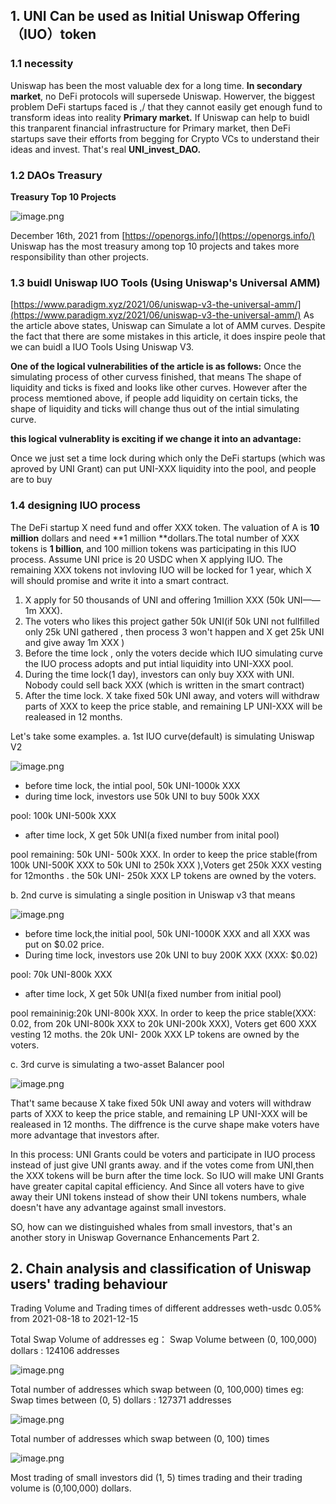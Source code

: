 ## 1. UNI Can be used as Initial Uniswap Offering（IUO）token

  

### 1.1 necessity

Uniswap has been the most valuable dex for a long time. **In secondary market**, no DeFi protocols will supersede Uniswap. Howerver, the biggest problem DeFi startups faced is ,/ that they cannot easily get enough fund to transform ideas into reality **Primary market.** If Uniswap can help to buidl this tranparent financial infrastructure for Primary market, then DeFi startups save their efforts from begging for Crypto VCs to understand their ideas and invest. That's real **UNI_invest_DAO.**

### 1.2 DAOs Treasury 

**Treasury Top 10 Projects**
**​**

![image.png](https://cdn.nlark.com/yuque/0/2021/png/1230808/1639648507301-40fa1f99-7290-460e-852b-a5bd9cdf0a84.png#clientId=u2003d281-2323-4&crop=0&crop=0&crop=1&crop=1&from=paste&height=400&id=u598a818e&margin=%5Bobject%20Object%5D&name=image.png&originHeight=799&originWidth=669&originalType=binary&ratio=1&rotation=0&showTitle=false&size=68484&status=done&style=none&taskId=uf275b0a5-397f-44e7-81a1-33338fc860d&title=&width=334.5)


December 16th, 2021 from [https://openorgs.info/](https://openorgs.info/)
Uniswap has the most treasury among top 10 projects and takes more responsibility than other projects.

### 1.3 buidl Uniswap IUO Tools (Using Uniswap's Universal AMM)

[https://www.paradigm.xyz/2021/06/uniswap-v3-the-universal-amm/](https://www.paradigm.xyz/2021/06/uniswap-v3-the-universal-amm/)
As the article above states, Uniswap can Simulate a lot of  AMM curves.  Despite the fact that there are some mistakes in this article, it does inspire peole that we can buidl a IUO Tools Using Uniswap V3.
​

**One of the logical vulnerabilities of the article is as follows:**
Once  the simulating process of other curvess finished, that means The shape of liquidity and ticks is fixed and looks like other curves. However after the process memtioned above, if people add liquidity on certain ticks, the shape of liquidity and ticks will change thus out of the intial simulating curve.
​

**this logical vulnerablity is exciting if we change it into an advantage:**
​

Once we just set a time lock during which only the DeFi startups (which was aproved by UNI Grant) can put UNI-XXX  liquidity into the pool, and people are to buy 
​

### 1.4 designing IUO process 

The DeFi startup X need fund and offer XXX token. The valuation of A is **10 million** dollars and need **1 million **dollars.The total number of XXX tokens is **1 billion**, and 100 million tokens was participating in this IUO process.
Assume UNI price is 20 USDC when X applying IUO.  The remaining XXX tokens not invloving IUO will be locked for 1 year, which X will should promise and write it into a smart contract.
​


1. X apply for 50 thousands of  UNI and offering 1million XXX (50k UNI——1m XXX).
1. The voters who likes this project gather 50k UNI(if 50k UNI not fullfilled only 25k UNI gathered , then process 3 won't happen and  X get 25k UNI and give away 1m XXX )
1. Before the time lock , only the voters decide which IUO simulating curve the IUO process adopts and put intial liquidity into UNI-XXX pool.
1. During the time lock(1 day), investors can only buy XXX with UNI. Nobody could sell back XXX (which is written in the smart contract) 
1. After the time lock. X take fixed 50k UNI away, and voters will withdraw parts of  XXX to keep the price stable, and remaining LP UNI-XXX will be realeased in 12 months.



Let's take some examples.
a. 1st IUO curve(default)  is simulating Uniswap V2
​

![image.png](https://cdn.nlark.com/yuque/0/2021/png/1230808/1639665760042-b6789389-b5b6-43ce-a19e-7efceb884c53.png#clientId=u03e41dc2-6c6e-4&crop=0&crop=0&crop=1&crop=1&from=paste&height=229&id=u51e73ea5&margin=%5Bobject%20Object%5D&name=image.png&originHeight=458&originWidth=655&originalType=binary&ratio=1&rotation=0&showTitle=false&size=22895&status=done&style=none&taskId=u6363bd6d-30b6-4b68-b131-29e6f701f3b&title=&width=327.5)


- before time lock, the intial pool, 50k UNI-1000k XXX
- during time lock, investors use 50k UNI to buy 500k XXX

pool: 100k UNI-500k XXX

- after time lock, X get 50k UNI(a fixed number from inital pool)

pool remaining: 50k UNI- 500k XXX. In order to keep the price stable(from 100k UNI-500K XXX to 50k UNI to 250k XXX ),Voters get 250k XXX vesting for 12months . the 50k UNI- 250k XXX LP tokens are owned by the voters.


b. 2nd curve is simulating a single position in Uniswap v3 that means 
​

![image.png](https://cdn.nlark.com/yuque/0/2021/png/1230808/1639666070784-13c55fe0-0f21-47ca-ab53-f42ce2cc5473.png#clientId=u03e41dc2-6c6e-4&crop=0&crop=0&crop=1&crop=1&from=paste&height=218&id=ued0e0d6f&margin=%5Bobject%20Object%5D&name=image.png&originHeight=436&originWidth=579&originalType=binary&ratio=1&rotation=0&showTitle=false&size=18325&status=done&style=none&taskId=u7e363f5c-d832-4cd4-ac3a-017afcc3bb1&title=&width=289.5)


- before time lock,the initial pool, 50k UNI-1000K XXX and all XXX was put on $0.02 price.
- During time lock, investors use 20k UNI to buy 200K XXX (XXX: $0.02)

pool: 70k UNI-800k XXX

- after time lock, X get 50k UNI(a fixed number from initial pool)

pool remaininig:20k UNI-800k XXX. In order to keep the price stable(XXX: 0.02, from 20k UNI-800k XXX to 20k UNI-200k XXX), Voters get 600 XXX vesting 12 moths. the 20k UNI- 200k XXX LP tokens are owned by the voters.


c. 3rd curve is simulating a two-asset Balancer pool 


![image.png](https://cdn.nlark.com/yuque/0/2021/png/1230808/1639666095114-6ae027a7-3e9f-403f-b368-4ed759c79d81.png#clientId=u03e41dc2-6c6e-4&crop=0&crop=0&crop=1&crop=1&from=paste&height=181&id=rY1xQ&margin=%5Bobject%20Object%5D&name=image.png&originHeight=361&originWidth=511&originalType=binary&ratio=1&rotation=0&showTitle=false&size=17990&status=done&style=none&taskId=ue611217f-3db4-47a8-9655-360456f013c&title=&width=255.5)


That't same  because X take fixed 50k UNI away and voters will withdraw parts of  XXX to keep the price stable, and remaining LP UNI-XXX will be realeased in 12 months. The diffrence is the curve shape  make voters have more advantage that investors after. 


In this process: 
UNI Grants could be voters and participate in IUO process instead of just give UNI grants away. and if the votes come from UNI,then the XXX tokens will be burn after the time lock.
So IUO will make UNI Grants have greater capital capital efficiency. And Since all voters have to give away their UNI tokens instead of show their UNI tokens numbers, whale doesn't have any advantage against small investors.
​

SO, how can we distinguished whales from small investors, that's an another story in  Uniswap Governance Enhancements Part 2. 


## 2. Chain analysis and classification of Uniswap users' trading behaviour 

Trading Volume and Trading times of different addresses 
weth-usdc 0.05% from 2021-08-18 to 2021-12-15
​

Total Swap Volume of  addresses
eg： Swap Volume between (0,  100,000) dollars : 124106 addresses 
​

![image.png](https://cdn.nlark.com/yuque/0/2021/png/1230808/1639696726248-35fd2d20-786b-4ef5-a0a8-f3dafea84f9d.png#clientId=ub033e3e6-1be2-4&crop=0&crop=0&crop=1&crop=1&from=paste&id=u6ff5c3b2&margin=%5Bobject%20Object%5D&name=image.png&originHeight=584&originWidth=1304&originalType=url&ratio=1&rotation=0&showTitle=false&size=14603&status=done&style=none&taskId=u3fabbfcd-551f-41e5-adc5-56bba505243&title=)


Total number of addresses which swap between (0, 100,000) times
eg: Swap times between (0,  5) dollars : 127371 addresses 
​

![image.png](https://cdn.nlark.com/yuque/0/2021/png/1230808/1639694655158-d6c6f663-048e-4f7c-b611-b9b5b6edae8f.png#clientId=ub033e3e6-1be2-4&crop=0&crop=0&crop=1&crop=1&from=paste&id=ud40f1ee3&margin=%5Bobject%20Object%5D&name=image.png&originHeight=584&originWidth=1304&originalType=url&ratio=1&rotation=0&showTitle=false&size=12972&status=done&style=none&taskId=u530ec8a7-ccae-4b7e-a421-088232e0747&title=)


Total number of addresses which swap between (0, 100) times
​

![image.png](https://cdn.nlark.com/yuque/0/2021/png/1230808/1639694660508-a7916724-0e94-4687-8061-06e68010be66.png#clientId=ub033e3e6-1be2-4&crop=0&crop=0&crop=1&crop=1&from=paste&id=uc290cc55&margin=%5Bobject%20Object%5D&name=image.png&originHeight=584&originWidth=1304&originalType=url&ratio=1&rotation=0&showTitle=false&size=15522&status=done&style=none&taskId=u93b8d255-218a-40a2-bc2c-a7feeb43247&title=)


Most trading of small investors did (1, 5) times trading and their trading volume is (0,100,000) dollars.
